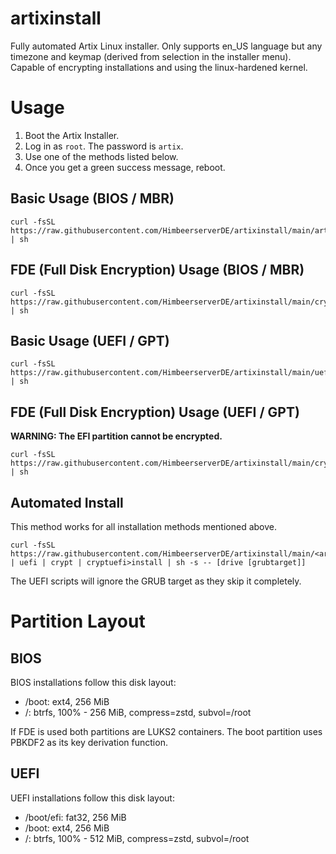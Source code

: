 # artixinstall

Fully automated Artix Linux installer. Only supports en_US language
but any timezone and keymap (derived from selection in the installer menu).
Capable of encrypting installations and using the linux-hardened kernel.

# Usage

1. Boot the Artix Installer.
2. Log in as `root`. The password is `artix`.
3. Use one of the methods listed below.
4. Once you get a green success message, reboot.

## Basic Usage (BIOS / MBR)

```
curl -fsSL https://raw.githubusercontent.com/HimbeerserverDE/artixinstall/main/artixinstall | sh
```

## FDE (Full Disk Encryption) Usage (BIOS / MBR)

```
curl -fsSL https://raw.githubusercontent.com/HimbeerserverDE/artixinstall/main/cryptinstall | sh
```

## Basic Usage (UEFI / GPT)

```
curl -fsSL https://raw.githubusercontent.com/HimbeerserverDE/artixinstall/main/uefiinstall | sh
```

## FDE (Full Disk Encryption) Usage (UEFI / GPT)

**WARNING: The EFI partition cannot be encrypted.**

```
curl -fsSL https://raw.githubusercontent.com/HimbeerserverDE/artixinstall/main/cryptuefiinstall | sh
```

## Automated Install

This method works for all installation methods mentioned above.

```
curl -fsSL https://raw.githubusercontent.com/HimbeerserverDE/artixinstall/main/<artix | uefi | crypt | cryptuefi>install | sh -s -- [drive [grubtarget]]
```

The UEFI scripts will ignore the GRUB target as they skip it completely.

# Partition Layout

## BIOS

BIOS installations follow this disk layout:

* /boot: ext4, 256 MiB
* /: btrfs, 100% - 256 MiB, compress=zstd, subvol=/root

If FDE is used both partitions are LUKS2 containers. The boot partition uses
PBKDF2 as its key derivation function.

## UEFI

UEFI installations follow this disk layout:

* /boot/efi: fat32, 256 MiB
* /boot: ext4, 256 MiB
* /: btrfs, 100% - 512 MiB, compress=zstd, subvol=/root
